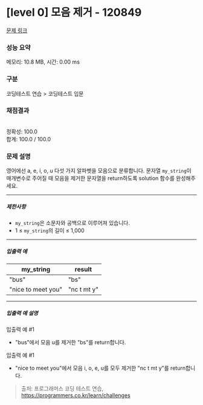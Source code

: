 # [level 0] 모음 제거 - 120849 

[문제 링크](https://school.programmers.co.kr/learn/courses/30/lessons/120849?language=python3) 

### 성능 요약

메모리: 10.8 MB, 시간: 0.00 ms

### 구분

코딩테스트 연습 > 코딩테스트 입문

### 채점결과

<br/>정확성: 100.0<br/>합계: 100.0 / 100.0

### 문제 설명

<p style="user-select: auto;">영어에선 a, e, i, o, u 다섯 가지 알파벳을 모음으로 분류합니다. 문자열 <code style="user-select: auto;">my_string</code>이 매개변수로 주어질 때 모음을 제거한 문자열을 return하도록 solution 함수를 완성해주세요.</p>

<hr style="user-select: auto;">

<h5 style="user-select: auto;">제한사항</h5>

<ul style="user-select: auto;">
<li style="user-select: auto;"><code style="user-select: auto;">my_string</code>은 소문자와 공백으로 이루어져 있습니다.</li>
<li style="user-select: auto;">1 ≤ <code style="user-select: auto;">my_string</code>의 길이 ≤ 1,000</li>
</ul>

<hr style="user-select: auto;">

<h5 style="user-select: auto;">입출력 예</h5>
<table class="table" style="user-select: auto;">
        <thead style="user-select: auto;"><tr style="user-select: auto;">
<th style="user-select: auto;">my_string</th>
<th style="user-select: auto;">result</th>
</tr>
</thead>
        <tbody style="user-select: auto;"><tr style="user-select: auto;">
<td style="user-select: auto;">"bus"</td>
<td style="user-select: auto;">"bs"</td>
</tr>
<tr style="user-select: auto;">
<td style="user-select: auto;">"nice to meet you"</td>
<td style="user-select: auto;">"nc t mt y"</td>
</tr>
</tbody>
      </table>
<hr style="user-select: auto;">

<h5 style="user-select: auto;">입출력 예 설명</h5>

<p style="user-select: auto;">입출력 예 #1</p>

<ul style="user-select: auto;">
<li style="user-select: auto;">"bus"에서 모음 u를 제거한 "bs"를 return합니다.</li>
</ul>

<p style="user-select: auto;">입출력 예 #1</p>

<ul style="user-select: auto;">
<li style="user-select: auto;">"nice to meet you"에서 모음 i, o, e, u를 모두 제거한 "nc t mt y"를 return합니다.</li>
</ul>


> 출처: 프로그래머스 코딩 테스트 연습, https://programmers.co.kr/learn/challenges